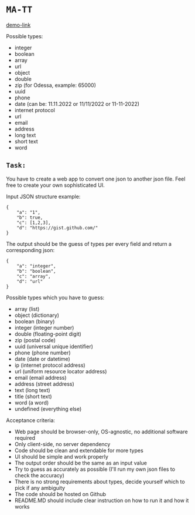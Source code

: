 # `MA-TT`

[demo-link](https://vadym-mishchenko.github.io/ma-tt/)

Possible types:
- integer
- boolean
- array
- url
- object
- double
- zip (for Odessa, example: 65000)
- uuid
- phone
- date (can be: 11.11.2022 or 11/11/2022 or 11-11-2022)
- internet protocol
- url
- email
- address
- long text
- short text
- word

## `Task:`

You have to create a web app to convert one json to another json file. Feel free to create your own sophisticated UI. 

Input JSON structure example:
```
{
    "a": "1",
    "b": true,
    "c": [1,2,3],
    "d": "https://gist.github.com/"
}
```
The output should be the guess of types per every field and return a corresponding json:
```
{
    "a": "integer",
    "b": "boolean",
    "c": "array",
    "d": "url"
}
```
Possible types which you have to guess:

- array (list)
- object (dictionary)
- boolean (binary)
- integer (integer number)
- double (floating-point digit)
- zip (postal code)
- uuid (universal unique identifier)
- phone (phone number)
- date (date or datetime)
- ip (internet protocol address)
- url (uniform resource locator address)
- email (email address)
- address (street address)
- text (long text)
- title (short text)
- word (a word)
- undefined (everything else)

Acceptance criteria:

- Web page should be browser-only, OS-agnostic, no additional software required
- Only client-side, no server dependency
- Code should be clean and extendable for more types
- UI should be simple and work properly
- The output order should be the same as an input value
- Try to guess as accurately as possible (I'll run my own json files to check the accuracy)
- There is no strong requirements about types, decide yourself which to pick if any ambiguity
- The code should be hosted on Github
- README.MD should include clear instruction on how to run it and how it works
